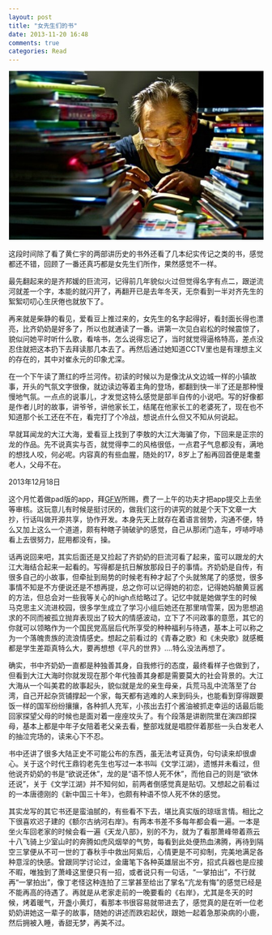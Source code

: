 ```yaml
---
layout: post
title: "女先生们的书"
date: 2013-11-20 16:48
comments: true
categories: Read
---
```

![image](/images/read/ladybook.jpg)

这段时间除了看了黄仁宇的两部讲历史的书外还看了几本纪实传记之类的书，感觉都还不错，回顾了一番还真巧都是女先生们所作，果然感觉不一样。

最先翻起来的是齐邦媛的巨流河，记得前几年貌似火过但觉得名字有点二，跟逆流河就差一个字，本能的就闪开了，再翻开已是去年冬天，无奈看到一半对齐先生的絮絮叨叨心生厌倦也就放下了。

再来就是柴静的看见，爱看豆上推过来的，女先生的名字起得好，看封面长得也漂亮，比齐奶奶是好多了，所以也就通读了一番。讲第一次见白岩松的时候震惊了，貌似问她平时听什么歌，看啥书，怎么说得忘记了，当时就觉得逼格特高，差点没忍住就把这本扔下去拜读那几本去了。再然后通过她知道CCTV里也是有理想主义的存在的，其中对崔永元的印象尤深。

<!--more-->

在一个下午读了萧红的呼兰河传。初读的时候以为是像沈从文边城一样的小镇故事，开头的气氛文字很像，就边读边等着主角的登场，都翻到快一半了还是那种慢慢地气氛。一点点的说事儿，才发觉这特么感觉是部半自传的小说吧。写的好像都是作者儿时的故事，讲爷爷，讲他家长工，结尾在他家长工的老婆死了，现在也不知道那个长工还在不在，看完打了个冷战，想说点什么但又不知从何说起。

早就耳闻龙的大江大海，爱看豆上找到了李敖的大江大海骗了你，下回来是正宗的龙的作品。先不说真实与否，就觉得李二的风格很低，一点君子气息都没有，满地的想找人咬，何必呢。内容真的有些血腥，随处的17，8岁上了船再回首便是耄耋老人，父母不在。

2013年12月18日

这个月忙着做pad版的app，拜[GFW](http://lusongsong.com/reed/801.html)所赐，费了一上午的功夫才把app提交上去坐等审核。这玩意儿有时候是挺讨厌的，做我们这行的讲究的就是个天下文章一大抄，行话叫做开源共享，协作开发。本身先天上就存在着语言弱势，沟通不便，特么又加上这么一个道道，颇有种瞎子骑破驴的感觉，自己从那闭门造车，哼哧哼哧看上去很努力，屁用都没有，操。

话再说回来吧，其实后面还是又捡起了齐奶奶的巨流河看了起来，蛮可以跟龙的大江大海结合起来一起看的。写得都是抗日解放那段日子的事情。齐奶奶是自传，有很多自己的小故事，但牵扯到局势的时候老有种才起了个头就煞尾了的感觉，很多事情不知是不方便说还是不想再提，总之你可以记得她的初恋，记得她妈酿黄豆酱的方法，但总会对一些我等关心的high点给略过了。记忆中就是她做学生的时候马克思主义流进校园，很多学生成立了学习小组后她还在那里啃雪莱，因为思想追求的不同而被孤立抛弃表现出了较大的情感波动，立下了不问政事的意愿，其它的你就可以领略作为一个国民党高层后代所享受的种种福利与待遇，基本上可以称之为一个落魄贵族的流浪情感史。想起之前看过的《青春之歌》和《未央歌》就感概都是学生差距真特么大，要再想想《平凡的世界》....特么没法再想了。

确实，书中齐奶奶一直都是种独善其身，自我修行的态度，最终看样子也做到了，但看到大江大海时你就发现在那个年代独善其身都是需要莫大的社会背景的。大江大海从一个叫美君的故事起头，貌似就是龙的亲生母亲，兵荒马乱中流落至了台湾，自己开起杂货铺撑起一个家，每天都有逃难的人来到码头，也能看到穿得跟要饭一样的国军纷纷攘攘，各种抓人充军，小孩出去打个酱油被抓走幸运的话最后能回家探望父母的时候也是面对着一座座坟头了。有个段落是讲剧院里在演四郎探母，基本上都是中年子女陪着老父亲去看，整部戏就是唱腔伴着那些一头白发老人的抽泣完场的，读来心下不忍。

书中还讲了很多大陆正史不可能公布的东西，虽无法考证真伪，句句读来却很虐心。关于这个时代王鼎钧老先生也写过一本书叫《文学江湖》，遗憾并未看过，但他说齐奶奶的书是“欲说还休”，龙的是“语不惊人死不休”，而他自己的则是“欲休还说”，关于《文学江湖》并不知何如，前两者倒感觉真是贴切。又想起之前看过的一本唐德刚的《新中国三十年》，也颇有种语不惊人死不休的感觉。

其实龙写的其它书还是蛮油腻的，有些看不下去，堪比真实版的琼瑶言情。相比之下很喜欢迟子建的《额尔古纳河右岸》。有两本书差不多每年都会看一遍。一本是坐火车回老家的时候会看一遍《天龙八部》，别的不为，就为了看那萧峰带着燕云十八飞骑上少室山时的奔腾如虎风烟举的气势，每看到此处便热血沸腾，再待到隔空三掌便从不可一世的丁春秋手中救出阿紫后，心情更是不可抑制，完美地满足各种意淫的快感。曾跟同学讨论过，金庸笔下各种英雄层出不穷，招式兵器也是应接不暇，唯独到了萧峰这里便只有一招，或者说只有一句话，“一掌拍出”，不行就再“一掌拍出”，像丁老怪这种连拍了三掌甚至给出了掌名“亢龙有悔”的感觉已经是不能再高的待遇了。再就是从老家走前的一晚要看的《右岸》，尤其是冬天的时候，烤着暖气，开盏小黄灯，看那本书很容易就带进去了，感觉真的是在听一位老奶奶讲她这一辈子的故事，随她的讲述而跌宕起伏，跟她一起着急那染病的小鹿，然后拥被入睡，香甜无梦，再美不过。




























